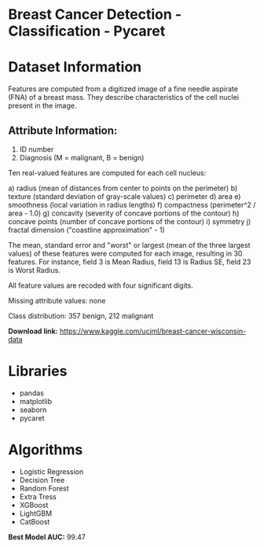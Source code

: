 # Breast Cancer Detection - Classification - Pycaret



# Dataset Information

Features are computed from a digitized image of a fine needle aspirate (FNA) of a breast mass. They describe characteristics of the cell nuclei present in the image.

## Attribute Information:

1) ID number
2) Diagnosis (M = malignant, B = benign)

Ten real-valued features are computed for each cell nucleus:

a) radius (mean of distances from center to points on the perimeter)
b) texture (standard deviation of gray-scale values)
c) perimeter
d) area
e) smoothness (local variation in radius lengths)
f) compactness (perimeter^2 / area - 1.0)
g) concavity (severity of concave portions of the contour)
h) concave points (number of concave portions of the contour)
i) symmetry
j) fractal dimension ("coastline approximation" - 1)

The mean, standard error and "worst" or largest (mean of the three largest values) of these features were computed for each image,
resulting in 30 features. For instance, field 3 is Mean Radius, field 13 is Radius SE, field 23 is Worst Radius.

All feature values are recoded with four significant digits.

Missing attribute values: none

Class distribution: 357 benign, 212 malignant


**Download link:** https://www.kaggle.com/uciml/breast-cancer-wisconsin-data

# Libraries

- pandas
- matplotlib
- seaborn
- pycaret

# Algorithms

- Logistic Regression
- Decision Tree
- Random Forest
- Extra Tress
- XGBoost
- LightGBM
- CatBoost
  
**Best Model AUC:** 99.47
